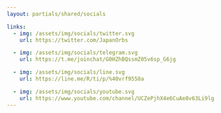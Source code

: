 ```yaml
---
layout: partials/shared/socials

links:
  - img: /assets/img/socials/twitter.svg
    url: https://twitter.com/JapanOrbs

  - img: /assets/img/socials/telegram.svg
    url: https://t.me/joinchat/G0HZhBQssmZ05v6sp_G6jg

  - img: /assets/img/socials/line.svg
    url: https://line.me/R/ti/p/%40vrf9558a

  - img: /assets/img/socials/youtube.svg
    url: https://www.youtube.com/channel/UCZePjhX4e6CuAe8v63Li9lg
---
```

